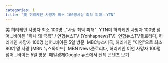 ```yaml
---
categories: i
title: "美 허리케인 사망자 최소 100명사상 최악 피해  YTN"
---
```

美 허리케인 사망자 최소 100명..."사상 최악 피해"&nbsp;&nbsp;YTN미 허리케인 사망자 100명 넘어…바이든 "하나 돼 극복" / 연합뉴스TV (YonhapnewsTV)&nbsp;&nbsp;연합뉴스TV플로리다, 허리케인 사망자 100명 넘어‥바이든 5일 방문&nbsp;&nbsp;MBC뉴스미국, 허리케인 "이언"으로 최소 80여 명 사망 [MBN 뉴스와이드]&nbsp;&nbsp;MBN News플로리다, 허리케인 이언 사망자 100명 넘어…바이든 5일 방문&nbsp;&nbsp;매일경제Google 뉴스에서 전체 콘텐츠 보기